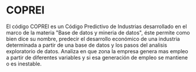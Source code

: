 # COPREI 

El código COPREI es un Código Predictivo de Industrias desarrollado en el marco de la materia "Base de datos y mineria de datos", éste permite como bien dice su nombre, predecir el desarrollo económico de una industria determinada a partir de una base de datos y los pasos del analisis exploratorio de datos. Analiza en que zona la empresa genera mas empleo a partir de diferentes variables y si esa generación de empleo se mantiene o es inestable.

